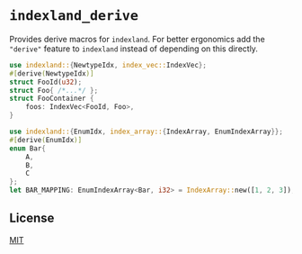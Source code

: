 # `indexland_derive`

Provides derive macros for `indexland`. For better ergonomics add the
`"derive"` feature to `indexland` instead of depending on this directly.
```rust
use indexland::{NewtypeIdx, index_vec::IndexVec};
#[derive(NewtypeIdx)]
struct FooId(u32);
struct Foo{ /*...*/ };
struct FooContainer {
    foos: IndexVec<FooId, Foo>,
}

use indexland::{EnumIdx, index_array::{IndexArray, EnumIndexArray}};
#[derive(EnumIdx)]
enum Bar{
    A,
    B,
    C
};
let BAR_MAPPING: EnumIndexArray<Bar, i32> = IndexArray::new([1, 2, 3]);
```

## License
[MIT](../../LICENSE)
